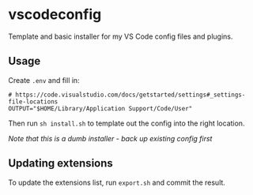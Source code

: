 # vscodeconfig

Template and basic installer for my VS Code config files and plugins.

## Usage

Create `.env` and fill in:

```
# https://code.visualstudio.com/docs/getstarted/settings#_settings-file-locations
OUTPUT="$HOME/Library/Application Support/Code/User"
```

Then run `sh install.sh` to template out the config into the right location.

_Note that this is a dumb installer - back up existing config first_

## Updating extensions

To update the extensions list, run `export.sh` and commit the result.
